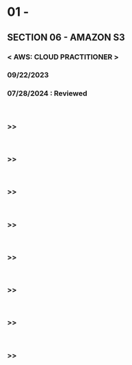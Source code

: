 # 01 -

## SECTION 06 - AMAZON S3 <br>

### < AWS: CLOUD PRACTITIONER > <br>

### 09/22/2023 <br>

### 07/28/2024 : Reviewed <br>

<br>

### >>

<br>

### >>

<br>

### >>

<br>

### >>

<br>

### >>

<br>

### >>

<br>

### >>

<br>

### >>

<br>

